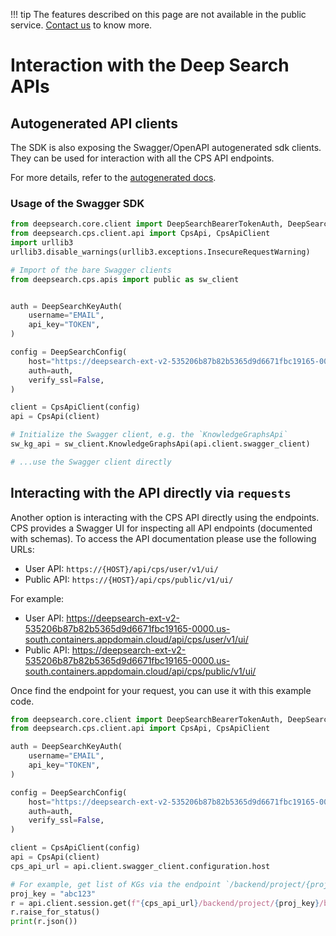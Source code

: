 !!! tip
        The features described on this page are not available in the public service. [Contact us](https://ds4sd.github.io/) to know more.

# Interaction with the Deep Search APIs

## Autogenerated API clients

The SDK is also exposing the Swagger/OpenAPI autogenerated sdk clients. They can be used for interaction with all the CPS API endpoints.

For more details, refer to the [autogenerated docs](../apis//public/KnowledgeGraphsApi.md).


### Usage of the Swagger SDK

```python
from deepsearch.core.client import DeepSearchBearerTokenAuth, DeepSearchKeyAuth, DeepSearchConfig
from deepsearch.cps.client.api import CpsApi, CpsApiClient
import urllib3
urllib3.disable_warnings(urllib3.exceptions.InsecureRequestWarning)

# Import of the bare Swagger clients
from deepsearch.cps.apis import public as sw_client


auth = DeepSearchKeyAuth(
    username="EMAIL",
    api_key="TOKEN",
)

config = DeepSearchConfig(
    host="https://deepsearch-ext-v2-535206b87b82b5365d9d6671fbc19165-0000.us-south.containers.appdomain.cloud",
    auth=auth,
    verify_ssl=False,
)

client = CpsApiClient(config)
api = CpsApi(client)

# Initialize the Swagger client, e.g. the `KnowledgeGraphsApi`
sw_kg_api = sw_client.KnowledgeGraphsApi(api.client.swagger_client)

# ...use the Swagger client directly
```

## Interacting with the API directly via `requests`

Another option is interacting with the CPS API directly using the endpoints. CPS provides a Swagger UI for inspecting all API endpoints (documented with schemas). To access the API documentation please use the following URLs:
- User API: `https://{HOST}/api/cps/user/v1/ui/`
- Public API: `https://{HOST}/api/cps/public/v1/ui/`

For example:
- User API: https://deepsearch-ext-v2-535206b87b82b5365d9d6671fbc19165-0000.us-south.containers.appdomain.cloud/api/cps/user/v1/ui/
- Public API: https://deepsearch-ext-v2-535206b87b82b5365d9d6671fbc19165-0000.us-south.containers.appdomain.cloud/api/cps/public/v1/ui/


Once find the endpoint for your request, you can use it with this example code.

```python
from deepsearch.core.client import DeepSearchBearerTokenAuth, DeepSearchKeyAuth, DeepSearchConfig
from deepsearch.cps.client.api import CpsApi, CpsApiClient

auth = DeepSearchKeyAuth(
    username="EMAIL",
    api_key="TOKEN",
)

config = DeepSearchConfig(
    host="https://deepsearch-ext-v2-535206b87b82b5365d9d6671fbc19165-0000.us-south.containers.appdomain.cloud",
    auth=auth,
    verify_ssl=False,
)

client = CpsApiClient(config)
api = CpsApi(client)
cps_api_url = api.client.swagger_client.configuration.host

# For example, get list of KGs via the endpoint `/backend/project/{proj_key}/bags`
proj_key = "abc123"
r = api.client.session.get(f"{cps_api_url}/backend/project/{proj_key}/bags")
r.raise_for_status()
print(r.json())
```
